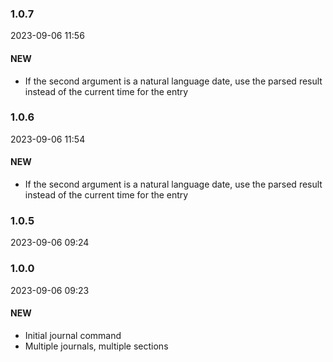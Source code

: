 ### 1.0.7

2023-09-06 11:56

#### NEW

- If the second argument is a natural language date, use the parsed result instead of the current time for the entry

### 1.0.6

2023-09-06 11:54

#### NEW

- If the second argument is a natural language date, use the parsed result instead of the current time for the entry

### 1.0.5

2023-09-06 09:24

### 1.0.0

2023-09-06 09:23

#### NEW

- Initial journal command
- Multiple journals, multiple sections
